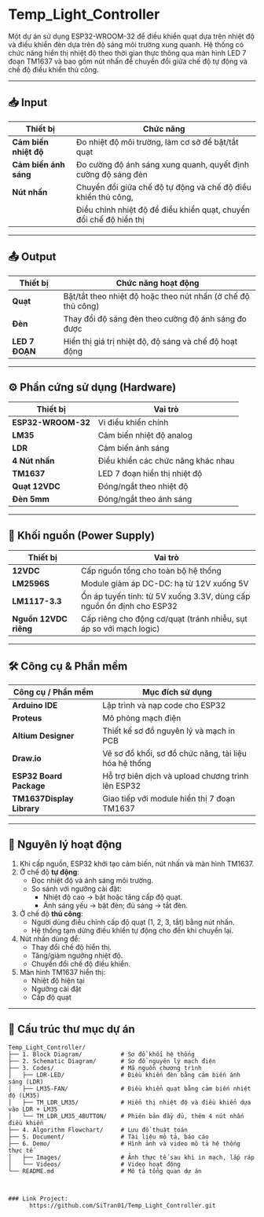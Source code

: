 # Temp_Light_Controller

Một dự án sử dụng ESP32-WROOM-32 để điều khiển quạt dựa trên nhiệt độ và điều khiển đèn dựa trên độ sáng môi trường xung quanh. Hệ thống có chức năng hiển thị nhiệt độ theo thời gian thực thông qua màn hình LED 7 đoạn TM1637 và bao gồm nút nhấn để chuyển đổi giữa chế độ tự động và chế độ điều khiển thủ công.

---

## 📥 Input

| Thiết bị              | Chức năng                                                          |
|-----------------------|--------------------------------------------------------------------|
| **Cảm biến nhiệt độ** | Đo nhiệt độ môi trường, làm cơ sở để bật/tắt quạt                  |
| **Cảm biến ánh sáng** | Đo cường độ ánh sáng xung quanh, quyết định cường độ sáng đèn      |
| **Nút nhấn**          | Chuyển đổi giữa chế độ tự động và chế độ điều khiển thủ công,      |
                        | Điều chỉnh nhiệt độ để điều khiển quạt, chuyển đổi chế độ hiển thị | 
---

## 📤 Output

| Thiết bị             | Chức năng hoạt động                                                 |
|----------------------|---------------------------------------------------------------------|
| **Quạt**             | Bật/tắt theo nhiệt độ hoặc theo nút nhấn (ở chế độ thủ công)        |
| **Đèn**              | Thay đổi độ sáng đèn theo cường độ ánh sáng đo được                 |
| **LED 7 ĐOẠN**       | Hiển thị giá trị nhiệt độ, độ sáng và chế độ hoạt động              |

---

## ⚙️ Phần cứng sử dụng (Hardware)

| Thiết bị               | Vai trò                                                            |
|------------------------|--------------------------------------------------------------------|
| **ESP32-WROOM-32**     | Vi điều khiển chính                                                |
| **LM35**               | Cảm biến nhiệt độ analog                                           |
| **LDR**                | Cảm biến ánh sáng                                                  |
| **4 Nút nhấn**         | Điều khiển các chức năng khác nhau                                 |
| **TM1637**             | LED 7 đoạn hiển thị nhiệt độ                                       |
| **Quạt 12VDC**         | Đóng/ngắt theo nhiệt độ                                            |
| **Đèn 5mm**            | Đóng/ngắt theo ánh sáng                                            |

---

## 🔋 Khối nguồn (Power Supply)

| Thiết bị               | Vai trò                                                                |
|------------------------|------------------------------------------------------------------------|
| **12VDC**              | Cấp nguồn tổng cho toàn bộ hệ thống                                    |
| **LM2596S**            | Module giảm áp DC-DC: hạ từ 12V xuống 5V                               |
| **LM1117-3.3**         | Ổn áp tuyến tính: từ 5V xuống 3.3V, dùng cấp nguồn ổn định cho ESP32   |
| **Nguồn 12VDC riêng**  | Cấp riêng cho động cơ/quạt (tránh nhiễu, sụt áp so với mạch logic)     |


---

## 🛠️ Công cụ & Phần mềm

| Công cụ / Phần mềm        | Mục đích sử dụng                                              |
|---------------------------|---------------------------------------------------------------|
| **Arduino IDE**           | Lập trình và nạp code cho ESP32                               |
| **Proteus**               | Mô phỏng mạch điện                                            |
| **Altium Designer**       | Thiết kế sơ đồ nguyên lý và mạch in PCB                       |
| **Draw.io**               | Vẽ sơ đồ khối, sơ đồ chức năng, tài liệu hóa hệ thống         |
| **ESP32 Board Package**   | Hỗ trợ biên dịch và upload chương trình lên ESP32             |
| **TM1637Display Library** | Giao tiếp với module hiển thị 7 đoạn TM1637                   |



---

## 🔁 Nguyên lý hoạt động

1. Khi cấp nguồn, ESP32 khởi tạo cảm biến, nút nhấn và màn hình TM1637.
2. Ở chế độ **tự động**:
   - Đọc nhiệt độ và ánh sáng môi trường.
   - So sánh với ngưỡng cài đặt:
     - Nhiệt độ cao → bật hoặc tăng cấp độ quạt.
     - Ánh sáng yếu → bật đèn; đủ sáng → tắt đèn.
3. Ở chế độ **thủ công**:
   - Người dùng điều chỉnh cấp độ quạt (1, 2, 3, tắt) bằng nút nhấn.
   - Hệ thống tạm dừng điều khiển tự động cho đến khi chuyển lại.
4. Nút nhấn dùng để:
   - Thay đổi chế độ hiển thị.
   - Tăng/giảm ngưỡng nhiệt độ.
   - Chuyển đổi chế độ điều khiển.
5. Màn hình TM1637 hiển thị:
   - Nhiệt độ hiện tại
   - Ngưỡng cài đặt
   - Cấp độ quạt

---

## 📂 Cấu trúc thư mục dự án

```plaintext
Temp_Light_Controller/
├── 1. Block Diagram/           # Sơ đồ khối hệ thống
├── 2. Schematic Diagram/       # Sơ đồ nguyên lý mạch điện
├── 3. Codes/                   # Mã nguồn chương trình
│   ├── LDR-LED/                # Điều khiển đèn bằng cảm biến ánh sáng (LDR)
│   ├── LM35-FAN/               # Điều khiển quạt bằng cảm biến nhiệt độ (LM35)
│   ├── TM_LDR_LM35/            # Hiển thị nhiệt độ và điều khiển dựa vào LDR + LM35
│   └── TM_LDR_LM35_4BUTTON/    # Phiên bản đầy đủ, thêm 4 nút nhấn điều khiển
├── 4. Algorithm Flowchart/     # Lưu đồ thuật toán
├── 5. Document/                # Tài liệu mô tả, báo cáo
├── 6. Demo/                    # Hình ảnh và video mô tả hệ thống thực tế
│   ├── Images/                 # Ảnh thực tế sau khi in mạch, lắp ráp
│   └── Videos/                 # Video hoạt động
└── README.md                   # Mô tả tổng quan dự án



### Link Project: 
      https://github.com/SiTran01/Temp_Light_Controller.git